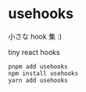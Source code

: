 # usehooks

小さな hook 集 :)

tiny react hooks

```shell
pnpm add usehooks
npm install usehooks
yarn add usehooks
```
